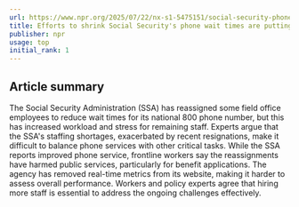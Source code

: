 ```yaml
---
url: https://www.npr.org/2025/07/22/nx-s1-5475151/social-security-phone-wait-staffing-crunch
title: Efforts to shrink Social Security's phone wait times are putting a strain elsewhere
publisher: npr
usage: top
initial_rank: 1
---
```

## Article summary
The Social Security Administration (SSA) has reassigned some field office employees to reduce wait times for its national 800 phone number, but this has increased workload and stress for remaining staff. Experts argue that the SSA's staffing shortages, exacerbated by recent resignations, make it difficult to balance phone services with other critical tasks. While the SSA reports improved phone service, frontline workers say the reassignments have harmed public services, particularly for benefit applications. The agency has removed real-time metrics from its website, making it harder to assess overall performance. Workers and policy experts agree that hiring more staff is essential to address the ongoing challenges effectively.
